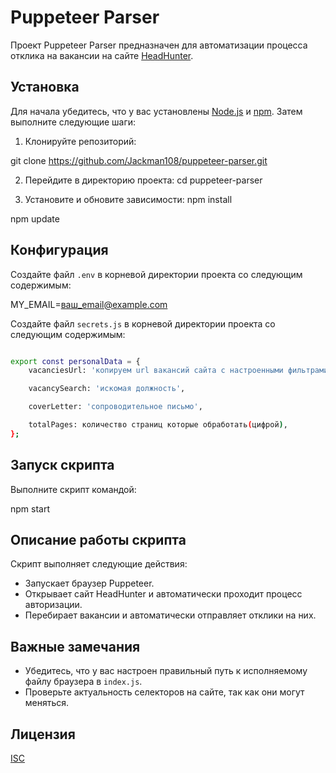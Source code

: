 # Puppeteer Parser

Проект Puppeteer Parser предназначен для автоматизации процесса отклика на вакансии на сайте [HeadHunter](https://hh.ru).

## Установка

Для начала убедитесь, что у вас установлены [Node.js](https://nodejs.org/) и [npm](https://www.npmjs.com/). Затем выполните следующие шаги:

1. Клонируйте репозиторий:

git clone https://github.com/Jackman108/puppeteer-parser.git

2. Перейдите в директорию проекта:
cd puppeteer-parser

3. Установите и обновите зависимости:
npm install

npm update

## Конфигурация

Создайте файл `.env` в корневой директории проекта со следующим содержимым:

MY_EMAIL=ваш_email@example.com

Создайте файл `secrets.js` в корневой директории проекта со следующим содержимым:

```bash

export const personalData = {
    vacanciesUrl: 'копируем url вакансий сайта с настроенными фильтрами',

    vacancySearch: 'искомая должность',

    coverLetter: 'сопроводительное письмо',

    totalPages: количество страниц которые обработать(цифрой),
};

```

## Запуск скрипта

Выполните скрипт командой:

npm start


## Описание работы скрипта

Скрипт выполняет следующие действия:

- Запускает браузер Puppeteer.
- Открывает сайт HeadHunter и автоматически проходит процесс авторизации.
- Перебирает вакансии и автоматически отправляет отклики на них.

## Важные замечания

- Убедитесь, что у вас настроен правильный путь к исполняемому файлу браузера в `index.js`.
- Проверьте актуальность селекторов на сайте, так как они могут меняться.

## Лицензия

[ISC](LICENSE)